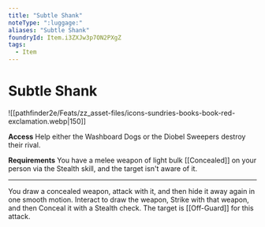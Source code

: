 ```yaml
---
title: "Subtle Shank"
noteType: ":luggage:"
aliases: "Subtle Shank"
foundryId: Item.i3ZXJw3p7ON2PXgZ
tags:
  - Item
---
```


# Subtle Shank
![[pathfinder2e/Feats/zz_asset-files/icons-sundries-books-book-red-exclamation.webp|150]]

**Access** Help either the Washboard Dogs or the Diobel Sweepers destroy their rival.

**Requirements** You have a melee weapon of light bulk [[Concealed]] on your person via the Stealth skill, and the target isn't aware of it.

* * *

You draw a concealed weapon, attack with it, and then hide it away again in one smooth motion. Interact to draw the weapon, Strike with that weapon, and then Conceal it with a Stealth check. The target is [[Off-Guard]] for this attack.
